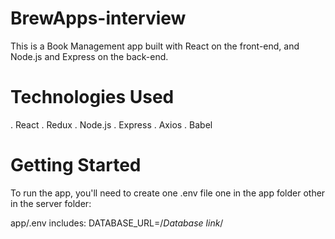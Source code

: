 # BrewApps-interview

This is a Book Management app built with React on the front-end, and Node.js and Express on the back-end.

# Technologies Used

. React
. Redux
. Node.js
. Express
. Axios
. Babel

# Getting Started
To run the app, you'll need to create one .env file one in the app folder other in the server folder:

app/.env includes:
DATABASE_URL=/*Database link*/

